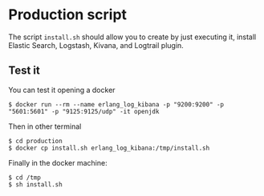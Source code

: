 Production script
================
The script `install.sh`  should allow you to create by just
executing it, install Elastic Search, Logstash, Kivana, and Logtrail plugin.


## Test it
You can test it opening a docker

~~~
$ docker run --rm --name erlang_log_kibana -p "9200:9200" -p "5601:5601" -p "9125:9125/udp" -it openjdk
~~~

Then in other terminal

~~~
$ cd production
$ docker cp install.sh erlang_log_kibana:/tmp/install.sh
~~~

Finally in the docker machine:

~~~
$ cd /tmp
$ sh install.sh
~~~
